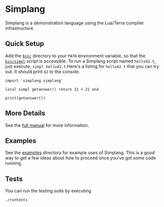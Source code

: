
# Simplang

Simplang is a demonstration language using the Lua/Terra compiler
infrastructure.

## Quick Setup

Add the [`bin/`](bin) directory to your `PATH` environment variable, so that the [`bin/simpl`](bin/simpl) script is accessible.  To run a Simplang script named `hello42.t`, just execute, 
```simpl hello42.t```
Here's a listing for `hello42.t` that you can try out.  It should print `42` to the console.
```
import 'simplang.simplang'

local simpl getanswer() return 21 + 21 end

print(getanswer())
```

## More Details

See the [full manual](docs/manual.md) for more information.

## Examples

See the [examples](examples) directory for example uses of Simplang.  This is a good way to get a few ideas about how to proceed once you've got some code running.

## Tests

You can run the testing suite by executing
```
./runtests
```
